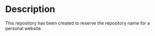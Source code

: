 # Description

This repository has been created to reserve the repository name for a personal website.
